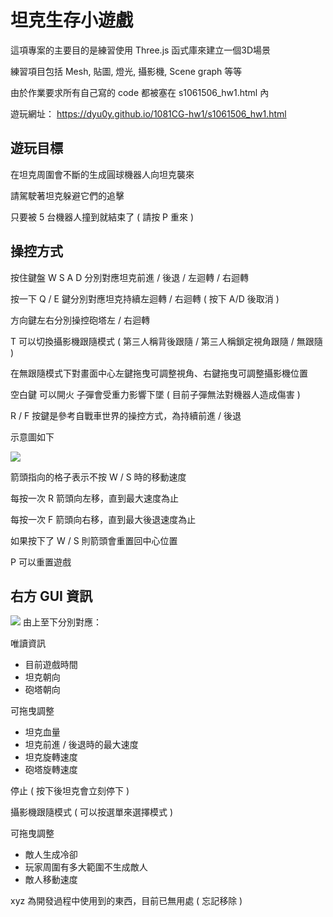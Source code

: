 # 坦克生存小遊戲
這項專案的主要目的是練習使用 Three.js 函式庫來建立一個3D場景

練習項目包括 Mesh, 貼圖, 燈光, 攝影機, Scene graph 等等

由於作業要求所有自己寫的 code 都被塞在 s1061506_hw1.html 內

遊玩網址： https://dyu0y.github.io/1081CG-hw1/s1061506_hw1.html

## 遊玩目標
在坦克周圍會不斷的生成圓球機器人向坦克襲來

請駕駛著坦克躲避它們的追擊

只要被 5 台機器人撞到就結束了 ( 請按 P 重來 )


## 操控方式
按住鍵盤 W S A D 分別對應坦克前進 / 後退 / 左迴轉 / 右迴轉

按一下 Q / E 鍵分別對應坦克持續左迴轉 / 右迴轉 ( 按下 A/D 後取消 )

方向鍵左右分別操控砲塔左 / 右迴轉

T 可以切換攝影機跟隨模式 ( 第三人稱背後跟隨 / 第三人稱鎖定視角跟隨 / 無跟隨 )

在無跟隨模式下對畫面中心左鍵拖曳可調整視角、右鍵拖曳可調整攝影機位置

空白鍵 可以開火 子彈會受重力影響下墜 ( 目前子彈無法對機器人造成傷害 )

R / F 按鍵是參考自戰車世界的操控方式，為持續前進 / 後退

示意圖如下

![](https://i.imgur.com/AF9d5p6.png)

箭頭指向的格子表示不按 W / S 時的移動速度

每按一次 R 箭頭向左移，直到最大速度為止

每按一次 F 箭頭向右移，直到最大後退速度為止

如果按下了 W / S 則箭頭會重置回中心位置

P 可以重置遊戲

## 右方 GUI 資訊
![](https://i.imgur.com/Zj1yT7f.png)
由上至下分別對應：

唯讀資訊
* 目前遊戲時間
* 坦克朝向 
* 砲塔朝向

可拖曳調整
* 坦克血量
* 坦克前進 / 後退時的最大速度
* 坦克旋轉速度
* 砲塔旋轉速度

停止 ( 按下後坦克會立刻停下 )

攝影機跟隨模式 ( 可以按選單來選擇模式 )

可拖曳調整
* 敵人生成冷卻
* 玩家周圍有多大範圍不生成敵人
* 敵人移動速度

xyz 為開發過程中使用到的東西，目前已無用處 ( 忘記移除 )
